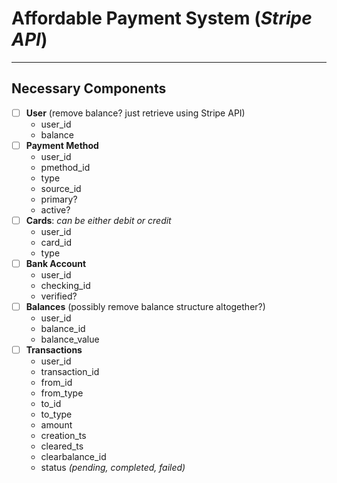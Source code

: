 # Affordable Payment System (*Stripe API*)

***

## Necessary Components

* [ ] **User** (remove balance? just retrieve using Stripe API)
  - user_id
  - balance
* [ ] **Payment Method**
  * user_id
  * pmethod_id
  * type
  * source_id
  * primary?
  * active?
* [ ] **Cards**: *can be either debit or credit*
  * user_id
  * card_id
  * type
* [ ] **Bank Account**
  * user_id
  * checking_id
  * verified?
* [ ] **Balances** (possibly remove balance structure altogether?)
  * user_id
  * balance_id
  * balance_value
* [ ] **Transactions**
  - user_id
  - transaction_id
  - from_id
  - from_type
  - to_id
  - to_type
  - amount
  - creation_ts
  - cleared_ts
  - clearbalance_id
  - status *(pending, completed, failed)*

